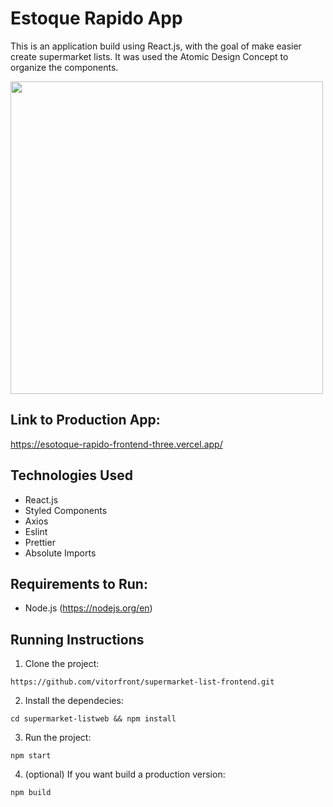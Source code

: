 # Estoque Rapido App

This is an application build using React.js, with the goal of make easier create supermarket lists.
It was used the Atomic Design Concept to organize the components.

<p> 
  <img height="500" src="https://github.com/vitorfront/supermarket-list-frontend/blob/master/public/image/demo.gif"/>
</p>

## Link to Production App:

https://esotoque-rapido-frontend-three.vercel.app/

## Technologies Used

- React.js
- Styled Components
- Axios
- Eslint
- Prettier
- Absolute Imports

## Requirements to Run:

- Node.js (https://nodejs.org/en)

## Running Instructions

1. Clone the project:

```
https://github.com/vitorfront/supermarket-list-frontend.git

```

2. Install the dependecies:

```
cd supermarket-listweb && npm install
```

3. Run the project:

```
npm start
```

4. (optional) If you want build a production version:

```
npm build
```
